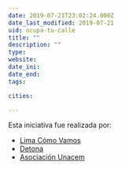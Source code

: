 ```yaml
---
date: 2019-07-21T23:02:24.000Z
date_last_modified: 2019-07-21
uid: ocupa-tu-calle
title: ""
description: ""
type: 
website: 
date_ini: 
date_end: 
tags:

cities: 

---
```


Esta iniciativa fue realizada por:

- [Lima Cómo Vamos](/i/lima-como-vamos.html)
- [Detona](/i/detona.html)
- [Asociación Unacem](/i/asociacion-unacem.html)
